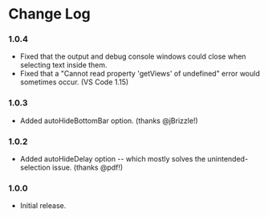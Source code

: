 # Change Log

### 1.0.4
* Fixed that the output and debug console windows could close when selecting text inside them.
* Fixed that a "Cannot read property 'getViews' of undefined" error would sometimes occur. (VS Code 1.15)

### 1.0.3
* Added autoHideBottomBar option. (thanks @jBrizzle!)

### 1.0.2
* Added autoHideDelay option -- which mostly solves the unintended-selection issue. (thanks @pdf!)

### 1.0.0
* Initial release.

<!-- <details><summary>Older releases</summary><p>

### 1.0.0
* Initial release.
</p></details> -->